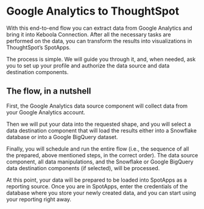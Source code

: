 # Google Analytics to ThoughtSpot

With this end-to-end flow you can extract data from Google Analytics and bring it into Keboola Connection. After all the necessary tasks are performed on the data, you can transform the results into visualizations in ThoughtSpot’s SpotApps.

The process is simple. We will guide you through it, and, when needed, ask you to set up your profile and authorize the data source and data destination components.

## The flow, in a nutshell

First, the Google Analytics data source component will collect data from your Google Analytics account.

Then we will put your data into the requested shape, and you will select a data destination component that will load the results either into a Snowflake database or into a Google BigQuery dataset.

Finally, you will schedule and run the entire flow (i.e., the sequence of all the prepared, above mentioned steps, in the correct order). The data source component, all data manipulations, and the Snowflake or Google BigQuery data destination components (if selected), will be processed.

At this point, your data will be prepared to be loaded into SpotApps as a reporting source. Once you are in SpotApps, enter the credentials of the database where you store your newly created data, and you can start using your reporting right away.


